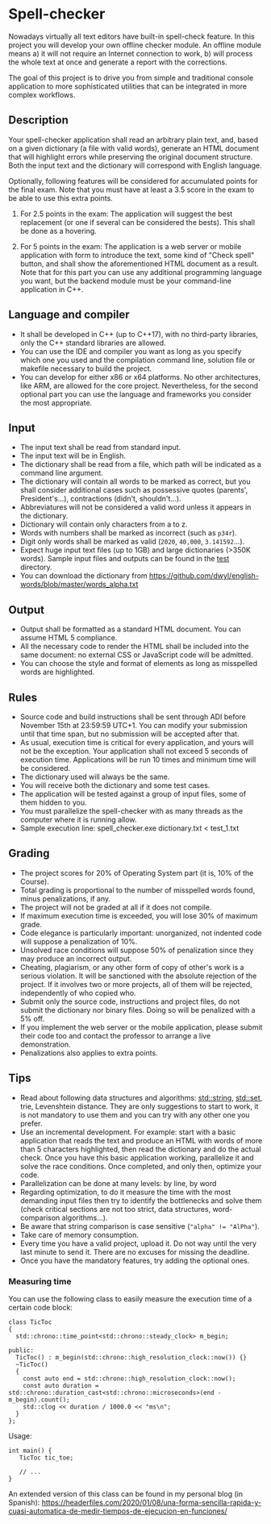 # Spell-checker

Nowadays virtually all text editors have built-in spell-check feature. In this project you will develop your own offline checker module. An offline module means a) it will not require an Internet connection to work, b) will process the whole text at once and generate a report with the corrections.

The goal of this project is to drive you from simple and traditional console application to more sophisticated utilities that can be integrated in more complex workflows.

## Description
Your spell-checker application shall read an arbitrary plain text, and, based on a given dictionary (a file with valid words), generate an HTML document that will highlight errors while preserving the original document structure. Both the input text and the dictionary will correspond with English language.
 
Optionally, following features will be considered for accumulated points for the final exam. Note that you must have at least a 3.5 score in the exam to be able to use this extra points.
1.  For 2.5 points in the exam: The application will suggest the best replacement (or one if several can be considered the bests). This shall be done as a hovering.
 
2.  For 5 points in the exam: The application is a web server or mobile application with form to introduce the text, some kind of "Check spell" button, and shall show the aforementioned HTML document as a result. Note that for this part you can use any additional programming language you want, but the backend module must be your command-line application in C++.

## Language and compiler
-  It shall be developed in C++ (up to C++17), with no third-party libraries, only the C++ standard libraries are allowed.
-  You can use the IDE and compiler you want as long as you specify which one you used and the compilation command line, solution file or makefile necessary to build the project.
-  You can develop for either x86 or x64 platforms. No other architectures, like ARM, are allowed for the core project. Nevertheless, for the second optional part you can use the language and frameworks you consider the most appropriate.

## Input
-  The input text shall be read from standard input.
-  The input text will be in English.
-  The dictionary shall be read from a file, which path will be indicated as a command line argument.
-  The dictionary will contain all words to be marked as correct, but you shall consider additional cases such as possessive quotes (parents', President's...), contractions (didn't, shouldn't...).
-  Abbreviatures will not be considered a valid word unless it appears in the dictionary.
-  Dictionary will contain only characters from a to z.
-  Words with numbers shall be marked as incorrect (such as `p34r`).
-  Digit only words shall be marked as valid (`2020`, `40,000`, `3.141592`...).
-  Expect huge input text files (up to 1GB) and large dictionaries (>350K words). Sample input files and outputs can be found in the [test](test) directory.
-  You can download the dictionary from https://github.com/dwyl/english-words/blob/master/words_alpha.txt

## Output
-  Output shall be formatted as a standard HTML document. You can assume HTML 5 compliance.
-  All the necessary code to render the HTML shall be included into the same document: no external CSS or JavaScript code will be admitted.
-  You can choose the style and format of elements as long as misspelled words are highlighted.

## Rules
-  Source code and build instructions shall be sent through ADI before November 15th at 23:59:59 UTC+1. You can modify your submission until that time span, but no submission will be accepted after that.
-  As usual, execution time is critical for every application, and yours will not be the exception. Your application shall not exceed 5 seconds of execution time. Applications will be run 10 times and minimum time will be considered.
-  The dictionary used will always be the same.
-  You will receive both the dictionary and some test cases.
-  The application will be tested against a group of input files, some of them hidden to you.
-  You must parallelize the spell-checker with as many threads as the computer where it is running allow.
-  Sample execution line: spell_checker.exe dictionary.txt < test_1.txt

## Grading
-  The project scores for 20% of Operating System part (it is, 10% of the Course).
-  Total grading is proportional to the number of misspelled words found, minus penalizations, if any.
-  The project will not be graded at all if it does not compile.
-  If maximum execution time is exceeded, you will lose 30% of maximum grade.
-  Code elegance is particularly important: unorganized, not indented code will suppose a penalization of 10%.
-  Unsolved race conditions will suppose 50% of penalization since they may produce an incorrect output.
-  Cheating, plagiarism, or any other form of copy of other's work is a serious violation. It will be sanctioned with the absolute rejection of the project. If it involves two or more projects, all of them will be rejected, independently of who copied who.
-  Submit only the source code, instructions and project files, do not submit the dictionary nor binary files. Doing so will be penalized with a 5% off.
-  If you implement the web server or the mobile application, please submit their code too and contact the professor to arrange a live demonstration.
-  Penalizations also applies to extra points.

## Tips
-  Read about following data structures and algorithms: [std::string](https://en.cppreference.com/w/cpp/string/basic_string), [std::set](https://en.cppreference.com/w/cpp/container/set), trie, Levenshtein distance. They are only suggestions to start to work, it is not mandatory to use them and you can try with any other one you prefer.
-  Use an incremental development. For example: start with a basic application that reads the text and produce an HTML with words of more than 5 characters highlighted, then read the dictionary and do the actual check. Once you have this basic application working, parallelize it and solve the race conditions. Once completed, and only then, optimize your code.
-  Parallelization can be done at many levels: by line, by word
-  Regarding optimization, to do it measure the time with the most demanding input files then try to identify the bottlenecks and solve them (check critical sections are not too strict, data structures, word-comparison algorithms...).
-  Be aware that string comparison is case sensitive (`"alpha" != "AlPha"`).
-  Take care of memory consumption.
-  Every time you have a valid project, upload it. Do not way until the very last minute to send it. There are no excuses for missing the deadline.
-  Once you have the mandatory features, try adding the optional ones.

### Measuring time

You can use the following class to easily measure the execution time of a certain code block:

```
class TicToc
{
  std::chrono::time_point<std::chrono::steady_clock> m_begin;

public:
  TicToc() : m_begin(std::chrono::high_resolution_clock::now()) {}
  ~TicToc()
  {
    const auto end = std::chrono::high_resolution_clock::now();
    const auto duration = std::chrono::duration_cast<std::chrono::microseconds>(end - m_begin).count();
    std::clog << duration / 1000.0 << "ms\n";
  }
};
```

Usage:

```
int main() {
   TicToc tic_toe;
   
   // ...
}
```

An extended version of this class can be found in my personal blog (in Spanish): https://headerfiles.com/2020/01/08/una-forma-sencilla-rapida-y-cuasi-automatica-de-medir-tiempos-de-ejecucion-en-funciones/
